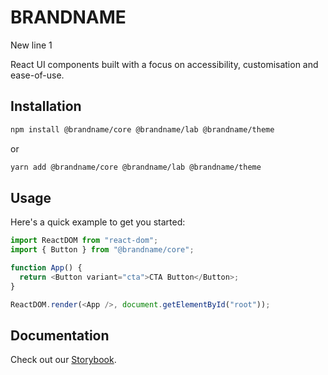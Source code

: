 # BRANDNAME

New line 1

React UI components built with a focus on accessibility, customisation and ease-of-use.

## Installation

```sh
npm install @brandname/core @brandname/lab @brandname/theme
```

or

```sh
yarn add @brandname/core @brandname/lab @brandname/theme
```

## Usage

Here's a quick example to get you started:

```javascript
import ReactDOM from "react-dom";
import { Button } from "@brandname/core";

function App() {
  return <Button variant="cta">CTA Button</Button>;
}

ReactDOM.render(<App />, document.getElementById("root"));
```

## Documentation

Check out our [Storybook](https://ui-toolkit-staging.pages.dev).

